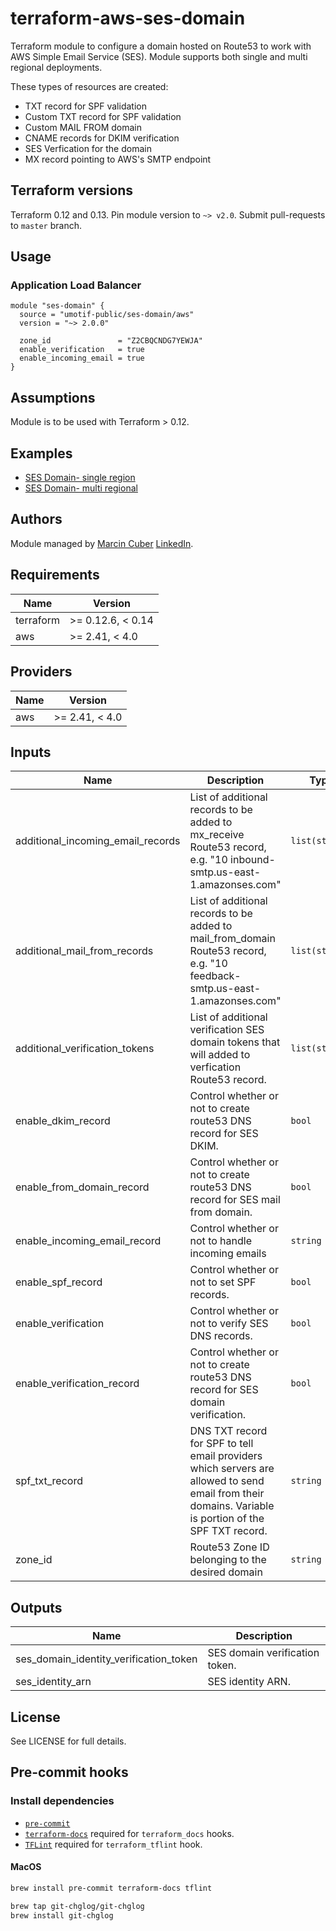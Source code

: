 # terraform-aws-ses-domain

Terraform module to configure a domain hosted on Route53 to work with AWS Simple Email Service (SES). Module supports both single and multi regional deployments.

These types of resources are created:

* TXT record for SPF validation
* Custom TXT record for SPF validation
* Custom MAIL FROM domain
* CNAME records for DKIM verification
* SES Verfication for the domain
* MX record pointing to AWS's SMTP endpoint

## Terraform versions

Terraform 0.12 and 0.13. Pin module version to `~> v2.0`. Submit pull-requests to `master` branch.

## Usage

### Application Load Balancer

```hcl
module "ses-domain" {
  source = "umotif-public/ses-domain/aws"
  version = "~> 2.0.0"

  zone_id               = "Z2CBQCNDG7YEWJA"
  enable_verification   = true
  enable_incoming_email = true
}
```

## Assumptions

Module is to be used with Terraform > 0.12.

## Examples

* [SES Domain- single region](https://github.com/umotif-public/terraform-aws-ses-domain/tree/master/examples/core)
* [SES Domain- multi regional](https://github.com/umotif-public/terraform-aws-ses-domain/tree/master/examples/multi-regional)

## Authors

Module managed by [Marcin Cuber](https://github.com/marcincuber) [LinkedIn](https://www.linkedin.com/in/marcincuber/).

<!-- BEGINNING OF PRE-COMMIT-TERRAFORM DOCS HOOK -->
## Requirements

| Name | Version |
|------|---------|
| terraform | >= 0.12.6, < 0.14 |
| aws | >= 2.41, < 4.0 |

## Providers

| Name | Version |
|------|---------|
| aws | >= 2.41, < 4.0 |

## Inputs

| Name | Description | Type | Default | Required |
|------|-------------|------|---------|:--------:|
| additional\_incoming\_email\_records | List of additional records to be added to mx\_receive Route53 record, e.g. "10 inbound-smtp.us-east-1.amazonses.com" | `list(string)` | `[]` | no |
| additional\_mail\_from\_records | List of additional records to be added to mail\_from\_domain Route53 record, e.g. "10 feedback-smtp.us-east-1.amazonses.com" | `list(string)` | `[]` | no |
| additional\_verification\_tokens | List of additional verification SES domain tokens that will added to verfication Route53 record. | `list(string)` | `[]` | no |
| enable\_dkim\_record | Control whether or not to create route53 DNS record for SES DKIM. | `bool` | `true` | no |
| enable\_from\_domain\_record | Control whether or not to create route53 DNS record for SES mail from domain. | `bool` | `true` | no |
| enable\_incoming\_email\_record | Control whether or not to handle incoming emails | `string` | `true` | no |
| enable\_spf\_record | Control whether or not to set SPF records. | `bool` | `true` | no |
| enable\_verification | Control whether or not to verify SES DNS records. | `bool` | `true` | no |
| enable\_verification\_record | Control whether or not to create route53 DNS record for SES domain verification. | `bool` | `true` | no |
| spf\_txt\_record | DNS TXT record for SPF to tell email providers which servers are allowed to send email from their domains. Variable is portion of the SPF TXT record. | `string` | `"v=spf1 include:amazonses.com -all"` | no |
| zone\_id | Route53 Zone ID belonging to the desired domain | `string` | n/a | yes |

## Outputs

| Name | Description |
|------|-------------|
| ses\_domain\_identity\_verification\_token | SES domain verification token. |
| ses\_identity\_arn | SES identity ARN. |

<!-- END OF PRE-COMMIT-TERRAFORM DOCS HOOK -->

## License

See LICENSE for full details.

## Pre-commit hooks

### Install dependencies

* [`pre-commit`](https://pre-commit.com/#install)
* [`terraform-docs`](https://github.com/segmentio/terraform-docs) required for `terraform_docs` hooks.
* [`TFLint`](https://github.com/terraform-linters/tflint) required for `terraform_tflint` hook.

#### MacOS

```bash
brew install pre-commit terraform-docs tflint

brew tap git-chglog/git-chglog
brew install git-chglog
```
